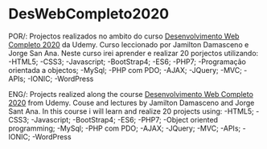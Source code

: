 # DesWebCompleto2020
POR/:
Projectos realizados no ambito do curso [Desenvolvimento Web Completo 2020](https://www.udemy.com/course/web-completo/) da Udemy.
Curso leccionado por Jamilton Damasceno e Jorge San Ana.
Neste curso irei aprender e realizar 20 porjectos utilizando:
-HTML5;
-CSS3;
-Javascript;
-BootStrap4;
-ES6;
-PHP7;
-Programação orientada a objectos;
-MySql;
-PHP com PDO;
-AJAX;
-JQuery;
-MVC;
-APIs;
-IONIC;
-WordPress

ENG/:
Projects realized along the course [Desenvolvimento Web Completo 2020](https://www.udemy.com/course/web-completo/) from Udemy.
Couse and lectures by Jamilton Damasceno and Jorge Sant Ana.
In this course i will learn and realize 20 projects using:
-HTML5;
-CSS3;
-Javascript;
-BootStrap4;
-ES6;
-PHP7;
-Object oriented programming;
-MySql;
-PHP com PDO;
-AJAX;
-JQuery;
-MVC;
-APIs;
-IONIC;
-WordPress
